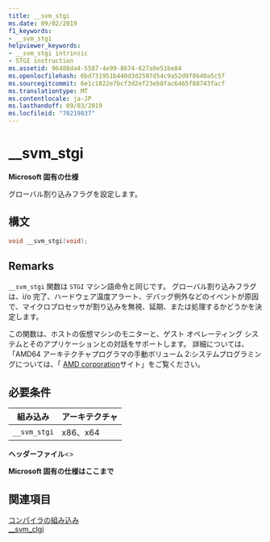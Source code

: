 ```yaml
---
title: __svm_stgi
ms.date: 09/02/2019
f1_keywords:
- __svm_stgi
helpviewer_keywords:
- __svm_stgi intrinsic
- STGI instruction
ms.assetid: 96488da4-5587-4e99-8674-627a9e51be84
ms.openlocfilehash: 6bd731951b440d3d2597d54c9a52d9f8640a5c5f
ms.sourcegitcommit: 6e1c1822e7bcf3d2ef23eb8fac6465f88743facf
ms.translationtype: MT
ms.contentlocale: ja-JP
ms.lasthandoff: 09/03/2019
ms.locfileid: "70219837"
---
```

# <a name="__svm_stgi"></a>__svm_stgi

**Microsoft 固有の仕様**

グローバル割り込みフラグを設定します。

## <a name="syntax"></a>構文

```C
void __svm_stgi(void);
```

## <a name="remarks"></a>Remarks

`__svm_stgi` 関数は `STGI` マシン語命令と同じです。 グローバル割り込みフラグは、i/o 完了、ハードウェア温度アラート、デバッグ例外などのイベントが原因で、マイクロプロセッサが割り込みを無視、延期、または処理するかどうかを決定します。

この関数は、ホストの仮想マシンのモニターと、ゲスト オペレーティング システムとそのアプリケーションとの対話をサポートします。 詳細については、「AMD64 アーキテクチャプログラマの手動ボリューム 2:システムプログラミングについては、「 [AMD corporation](https://developer.amd.com/resources/developer-guides-manuals/)サイト」をご覧ください。

## <a name="requirements"></a>必要条件

|組み込み|アーキテクチャ|
|---------------|------------------|
|`__svm_stgi`|x86、x64|

**ヘッダーファイル**\<>

**Microsoft 固有の仕様はここまで**

## <a name="see-also"></a>関連項目

[コンパイラの組み込み](../intrinsics/compiler-intrinsics.md)\
[__svm_clgi](../intrinsics/svm-clgi.md)

